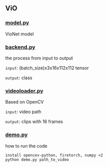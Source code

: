## ViO

### [model.py](model.py)

VioNet model

### [backend.py](backend.py)

the process from input to output

`input`: (batch_size)x3x16x112x112 tensor

`output`: class

### [videoloader.py](videoloader.py)

Based on OpenCV

`input`: video path

`output`: clips with 16 frames

### [demo.py](demo.py)

how to run the code

```
install opencev-python, firetorch, numpy <2
python demo.py path_to_video
```
